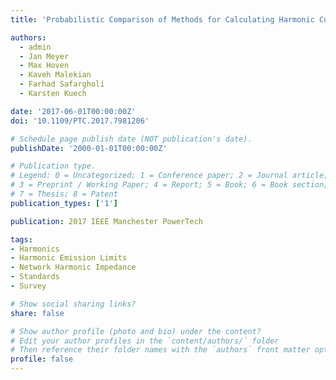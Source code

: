 ```yaml
---
title: 'Probabilistic Comparison of Methods for Calculating Harmonic Current Emission Limits'

authors:
  - admin
  - Jan Meyer
  - Max Hoven
  - Kaveh Malekian
  - Farhad Safargholi
  - Karsten Kuech

date: '2017-06-01T00:00:00Z'
doi: '10.1109/PTC.2017.7981206'

# Schedule page publish date (NOT publication's date).
publishDate: '2000-01-01T00:00:00Z'

# Publication type.
# Legend: 0 = Uncategorized; 1 = Conference paper; 2 = Journal article;
# 3 = Preprint / Working Paper; 4 = Report; 5 = Book; 6 = Book section;
# 7 = Thesis; 8 = Patent
publication_types: ['1']

publication: 2017 IEEE Manchester PowerTech

tags:
- Harmonics
- Harmonic Emission Limits
- Network Harmonic Impedance
- Standards
- Survey

# Show social sharing links?
share: false

# Show author profile (photo and bio) under the content?
# Edit your author profiles in the `content/authors/` folder
# Then reference their folder names with the `authors` front matter option above
profile: false
---
```

